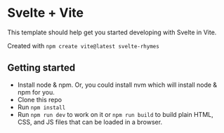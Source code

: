 # Svelte + Vite

This template should help get you started developing with Svelte in Vite.

Created with `npm create vite@latest svelte-rhymes`

## Getting started

- Install node & npm. Or, you could install nvm which will install node & npm for you.
- Clone this repo
- Run `npm install`
- Run `npm run dev` to work on it or `npm run build` to build plain HTML, CSS, and JS files that can be loaded in a browser.
